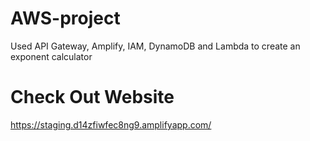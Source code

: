 # AWS-project
Used API Gateway, Amplify, IAM, DynamoDB and Lambda to create an exponent calculator

# Check Out Website
https://staging.d14zfiwfec8ng9.amplifyapp.com/
